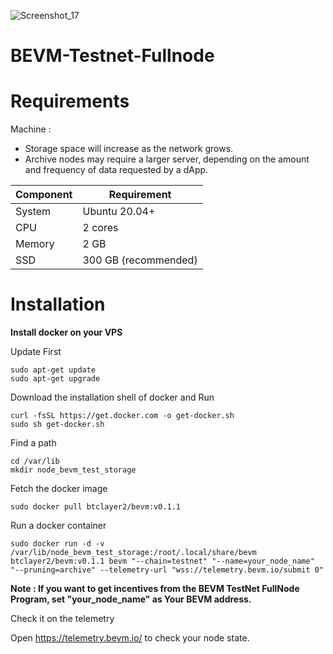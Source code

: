 

![Screenshot_17](https://github.com/uangdrop/BEVM-Testnet-Fullnode/assets/128940865/ac378bab-a3d9-4d87-bae9-2be374955516)

# BEVM-Testnet-Fullnode
<h1> Requirements </h1>
Machine :


* Storage space will increase as the network grows.
* Archive nodes may require a larger server, depending on the amount and frequency of data requested by a dApp.

| Component | Requirement |
| --- | --- |
| System | Ubuntu 20.04+ |
| CPU | 2 cores |
| Memory | 2 GB |
| SSD | 300 GB (recommended) |



<h1>  Installation </h1>

<b>Install docker on your VPS</b>


Update First 
```shell
sudo apt-get update
sudo apt-get upgrade
```
Download the installation shell of docker and Run
```shell
curl -fsSL https://get.docker.com -o get-docker.sh
sudo sh get-docker.sh
```

Find a path
```shell
cd /var/lib
mkdir node_bevm_test_storage
```

Fetch the docker image
```shell
sudo docker pull btclayer2/bevm:v0.1.1
```

Run a docker container
```shell
sudo docker run -d -v /var/lib/node_bevm_test_storage:/root/.local/share/bevm btclayer2/bevm:v0.1.1 bevm "--chain=testnet" "--name=your_node_name" "--pruning=archive" --telemetry-url "wss://telemetry.bevm.io/submit 0"
```
<b> Note : If you want to get incentives from the BEVM TestNet FullNode Program, set "your_node_name" as Your BEVM address. </b>


Check it on the telemetry

Open https://telemetry.bevm.io/ to check your node state.
